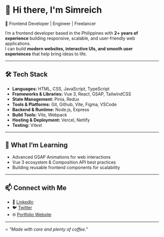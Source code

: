 # 👋 Hi there, I'm Simreich  

🚀 Frontend Developer | Engineer | Freelancer  

I’m a frontend developer based in the Philippines with **2+ years of experience** building responsive, scalable, and user-friendly web applications.  
I can build **modern websites, interactive UIs, and smooth user experiences** that help bring ideas to life.

---

## 🛠️ Tech Stack  
- **Languages:** HTML, CSS, JavaScript, TypeScript  
- **Frameworks & Libraries:** Vue 3, React, GSAP, TailwindCSS  
- **State Management:** Pinia, Redux  
- **Tools & Platforms:** Git, Github, Vite, Figma, VSCode
- **Backend & Runtime:** Node.js, Express
- **Build Tools:** Vite, Webpack
- **Hosting & Deployment:** Vercel, Netlify 
- **Testing:** Vitest 

---

## 🌱 What I’m Learning  
- Advanced GSAP Animations for web interactions  
- Vue 3 ecosystem & Composition API best practices  
- Building reusable frontend components for scalability
  
---

## 📫 Connect with Me  
- 💼 [LinkedIn](https://www.linkedin.com/in/simreich-somogod-a977a02b3/)
- 🐦 [Twitter](https://x.com/iamsimreich) 
- 🌐 [Portfolio Website](https://myportfolio-simreich.vercel.app/) 

---

⭐️ _"Made with care and plenty of coffee."_  
